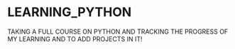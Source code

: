 # LEARNING_PYTHON
TAKING A FULL COURSE ON PYTHON AND TRACKING THE PROGRESS OF MY LEARNING AND TO ADD PROJECTS IN IT!
